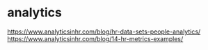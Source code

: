 # analytics
https://www.analyticsinhr.com/blog/hr-data-sets-people-analytics/
https://www.analyticsinhr.com/blog/14-hr-metrics-examples/
